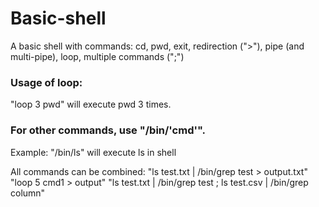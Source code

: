 # Basic-shell

A basic shell with commands: cd, pwd, exit, redirection (">"), pipe (and multi-pipe), loop, multiple commands (";")

### Usage of loop: 

"loop 3 pwd" will execute pwd 3 times.

### For other commands, use "/bin/'cmd'".

Example: "/bin/ls" will execute ls in shell

All commands can be combined: 
"ls test.txt | /bin/grep test > output.txt"
"loop 5 cmd1 > output"
"ls test.txt | /bin/grep test ; ls test.csv | /bin/grep column"
